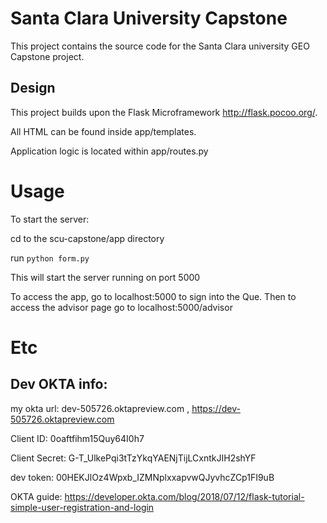 # Santa Clara University Capstone

This project contains the source code for the Santa Clara university
GEO Capstone project.

## Design

This project builds upon the Flask Microframework http://flask.pocoo.org/.

All HTML can be found inside app/templates.

Application logic is located within app/routes.py

# Usage

To start the server:

cd to the scu-capstone/app directory

run `python form.py`

This will start the server running on port 5000

To access the app, go to localhost:5000 to sign into the Que.
Then to access the advisor page go to localhost:5000/advisor

# Etc

## Dev OKTA info:


my okta url: dev-505726.oktapreview.com , https://dev-505726.oktapreview.com

Client ID: 0oaftfihm15Quy64I0h7

Client Secret: G-T_UlkePqi3tTzYkqYAENjTijLCxntkJIH2shYF

dev token: 00HEKJlOz4Wpxb_IZMNplxxapvwQJyvhcZCp1FI9uB

OKTA guide: https://developer.okta.com/blog/2018/07/12/flask-tutorial-simple-user-registration-and-login
